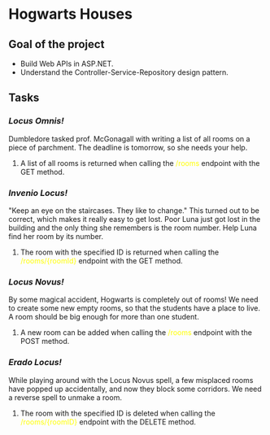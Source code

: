# Hogwarts Houses

## Goal of the project

* Build Web APIs in ASP.NET.
* Understand the Controller-Service-Repository design pattern.

## Tasks

### *Locus Omnis!*

Dumbledore tasked prof. McGonagall with writing a list of all rooms on a piece of parchment. The deadline is tomorrow, so she needs your help.

1. A list of all rooms is returned when calling the <span style="color: yellow">/rooms</span> endpoint with the GET method.

### *Invenio Locus!*

"Keep an eye on the staircases. They like to change." This turned out to be correct, which makes it really easy to get lost. Poor Luna just got lost in the building and the only thing she remembers is the room number. Help Luna find her room by its number.

1. The room with the specified ID is returned when calling the <span style="color: yellow">/rooms/{roomId}</span> endpoint with the GET method.

### *Locus Novus!*

By some magical accident, Hogwarts is completely out of rooms! We need to create some new empty rooms, so that the students have a place to live. A room should be big enough for more than one student.

1. A new room can be added when calling the <span style="color: yellow">/rooms</span> endpoint with the POST method.

### *Erado Locus!*

While playing around with the Locus Novus spell, a few misplaced rooms have popped up accidentally, and now they block some corridors. We need a reverse spell to unmake a room.

1. The room with the specified ID is deleted when calling the <span style="color: yellow">/rooms/{roomID}</span> endpoint with the DELETE method.